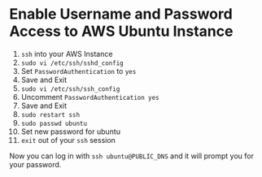 # Enable Username and Password Access to AWS Ubuntu Instance

1. `ssh` into your AWS Instance
2. `sudo vi /etc/ssh/sshd_config`
3. Set `PasswordAuthentication` to `yes`
4. Save and Exit
5. `sudo vi /etc/ssh/ssh_config`
6. Uncomment `PasswordAuthentication yes`
7. Save and Exit
8. `sudo restart ssh`
9. `sudo passwd ubuntu`
10. Set new password for ubuntu
11. `exit` out of your `ssh` session

Now you can log in with `ssh ubuntu@PUBLIC_DNS` and it will prompt you for your password. 



